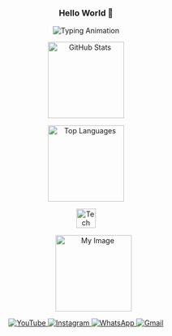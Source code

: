 <!-- ============================= -->
<!-- Title Section -->
<!-- ============================= -->
<!-- Centered greeting message -->
<h3 align="center">Hello World 👋</h3>

<!-- ============================= -->
<!-- Typing Animation Section -->
<!-- ============================= -->
<!-- Animated text to introduce yourself -->
<p align="center">
  <img 
    src="https://readme-typing-svg.demolab.com?font=Fira+Code&pause=1000&color=00C4FF&center=true&vCenter=true&width=500&lines=Hi+I%27m+Snow_Dev...;Shall+we+build+something+together?" 
    alt="Typing Animation" 
  />
</p>

<!-- ============================= -->
<!-- GitHub Stats Section -->
<!-- ============================= -->
<div align="center">
  <!-- GitHub contribution stats card -->
  <img 
    src="https://github-readme-stats.vercel.app/api?username=SnowDev01&show_icons=true&theme=nord&count_private=true" 
    height="150" 
    alt="GitHub Stats" 
  />
  
  <!-- Top programming languages card -->
  <img 
    src="https://github-readme-stats.vercel.app/api/top-langs?username=SnowDev01&layout=compact&langs_count=6&theme=nord" 
    height="150" 
    alt="Top Languages" 
  />
</div>

<!-- ============================= -->
<!-- Tools / Technologies and Personal Image -->
<!-- ============================= -->
<div align="center">
  <!-- Icons representing programming languages and tools -->
  <img 
    src="https://skillicons.dev/icons?i=python,java,cs,cpp,godot,bash,neovim,vscode,linux,git,github" 
    height="38" 
    alt="Tech Icons" 
  />
  
  <!-- Personal image -->
  <img 
    src="https://i.pinimg.com/1200x/ef/84/df/ef84df73c2ebf4068618a401ae3f0f1e.jpg" 
    height="150" 
    alt="My Image" 
    style="margin-left:30px;"
  />
</div>

<!-- ============================= -->
<!-- Contact Badges Section -->
<!-- ============================= -->
<div align="center">
  <!-- YouTube link -->
  <a href="https://www.youtube.com/@snow_dev-01" target="_blank">
    <img 
      src="https://img.shields.io/static/v1?message=YouTube&logo=youtube&color=1E90FF&style=for-the-badge&logoColor=white" 
      alt="YouTube" 
    />
  </a>
  
  <!-- Instagram link -->
  <a href="https://www.instagram.com/snow_dev01?igsh=azVmbDR0MWM4bWFs" target="_blank">
    <img 
      src="https://img.shields.io/static/v1?message=Instagram&logo=instagram&color=1E90FF&style=for-the-badge&logoColor=white" 
      alt="Instagram" 
    />
  </a>
  
  <!-- WhatsApp link -->
  <a href="https://wa.me/5583993884994" target="_blank">
    <img 
      src="https://img.shields.io/static/v1?message=WhatsApp&logo=whatsapp&color=1E90FF&style=for-the-badge&logoColor=white" 
      alt="WhatsApp" 
    />
  </a>
  
  <!-- Gmail link -->
  <a href="mailto:eusoumatheusfernandes@gmail.com" target="_blank">
    <img 
      src="https://img.shields.io/static/v1?message=Gmail&logo=gmail&color=1E90FF&style=for-the-badge&logoColor=white" 
      alt="Gmail" 
    />
  </a>
</div>
